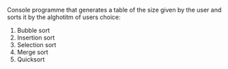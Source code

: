 Console programme that generates a table of the size given by the user and sorts it by the alghotitm of users choice:
1. Bubble sort
2. Insertion sort
3. Selection sort
4. Merge sort
5. Quicksort
